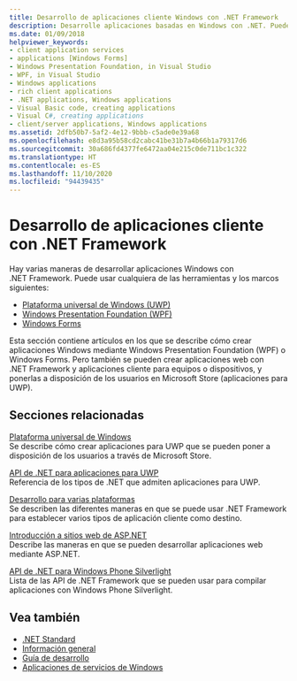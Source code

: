 ```yaml
---
title: Desarrollo de aplicaciones cliente Windows con .NET Framework
description: Desarrolle aplicaciones basadas en Windows con .NET. Puede usar Plataforma universal de Windows (UWP), Windows Presentation Foundation (WPF) o Windows Forms.
ms.date: 01/09/2018
helpviewer_keywords:
- client application services
- applications [Windows Forms]
- Windows Presentation Foundation, in Visual Studio
- WPF, in Visual Studio
- Windows applications
- rich client applications
- .NET applications, Windows applications
- Visual Basic code, creating applications
- Visual C#, creating applications
- client/server applications, Windows applications
ms.assetid: 2dfb50b7-5af2-4e12-9bbb-c5ade0e39a68
ms.openlocfilehash: e8d3a95b58cd2cabc41be31b7a4b66b1a79317d6
ms.sourcegitcommit: 30a686fd4377fe6472aa04e215c0de711bc1c322
ms.translationtype: HT
ms.contentlocale: es-ES
ms.lasthandoff: 11/10/2020
ms.locfileid: "94439435"
---
```

# <a name="develop-client-applications-with-net-framework"></a>Desarrollo de aplicaciones cliente con .NET Framework

Hay varias maneras de desarrollar aplicaciones Windows con .NET Framework. Puede usar cualquiera de las herramientas y los marcos siguientes:

- [Plataforma universal de Windows (UWP)](/windows/uwp/)
- [Windows Presentation Foundation (WPF)](/dotnet/desktop/wpf/)
- [Windows Forms](/dotnet/desktop/winforms/)

Esta sección contiene artículos en los que se describe cómo crear aplicaciones Windows mediante Windows Presentation Foundation (WPF) o Windows Forms. Pero también se pueden crear aplicaciones web con .NET Framework y aplicaciones cliente para equipos o dispositivos, y ponerlas a disposición de los usuarios en Microsoft Store (aplicaciones para UWP).

## <a name="related-sections"></a>Secciones relacionadas

[Plataforma universal de Windows](/windows/uwp/)\
Se describe cómo crear aplicaciones para UWP que se pueden poner a disposición de los usuarios a través de Microsoft Store.

[API de .NET para aplicaciones para UWP](../../api/index.md?view=dotnet-uwp-10.0)\
Referencia de los tipos de .NET que admiten aplicaciones para UWP.
  
[Desarrollo para varias plataformas](./cross-platform/index.md)\
Se describen las diferentes maneras en que se puede usar .NET Framework para establecer varios tipos de aplicación cliente como destino.

[Introducción a sitios web de ASP.NET](https://dotnet.microsoft.com/apps/aspnet/web-apps)\
Describe las maneras en que se pueden desarrollar aplicaciones web mediante ASP.NET.

[API de .NET para Windows Phone Silverlight](/previous-versions/windows/apps/jj207211\(v=vs.105\))\
Lista de las API de .NET Framework que se pueden usar para compilar aplicaciones con Windows Phone Silverlight.

## <a name="see-also"></a>Vea también

- [.NET Standard](../standard/net-standard.md)
- [Información general](./get-started/overview.md)
- [Guía de desarrollo](./development-guide.md)
- [Aplicaciones de servicios de Windows](./windows-services/index.md)
